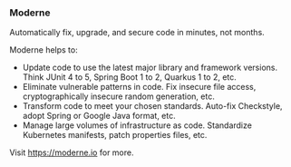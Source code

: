 ### Moderne

Automatically fix, upgrade, and secure code in minutes, not months.

Moderne helps to:
* Update code to use the latest major library and framework versions. Think JUnit 4 to 5, Spring Boot 1 to 2, Quarkus 1 to 2, etc.
* Eliminate vulnerable patterns in code. Fix insecure file access, cryptographically insecure random generation, etc.
* Transform code to meet your chosen standards. Auto-fix Checkstyle, adopt Spring or Google Java format, etc.
* Manage large volumes of infrastructure as code. Standardize Kubernetes manifests, patch properties files, etc.

Visit https://moderne.io for more.
